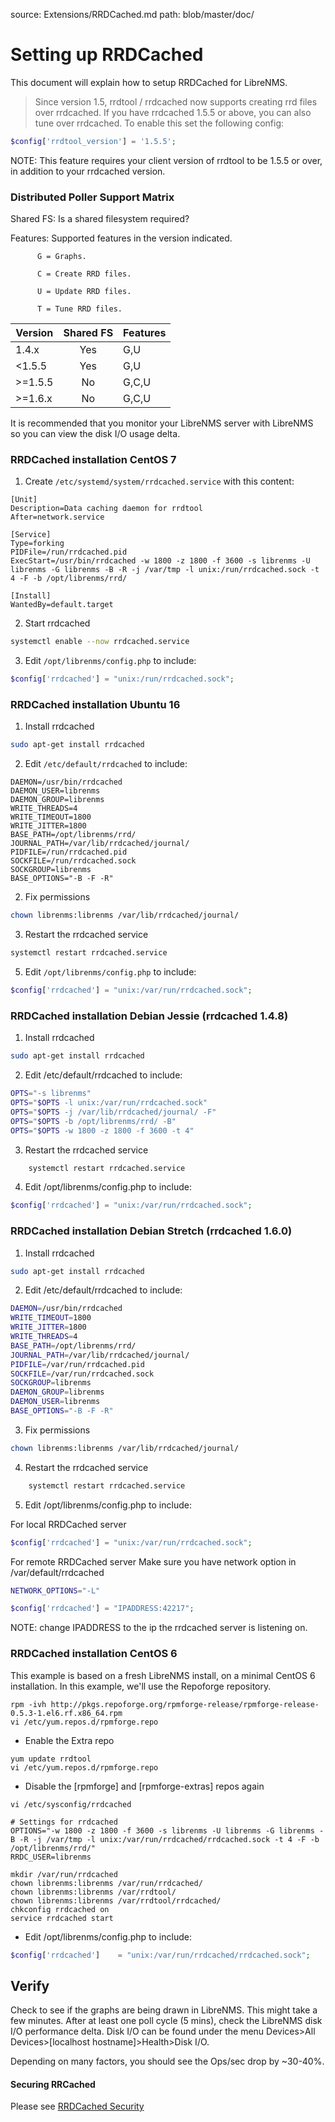 source: Extensions/RRDCached.md
path: blob/master/doc/
# Setting up RRDCached

This document will explain how to setup RRDCached for LibreNMS.

> Since version 1.5, rrdtool / rrdcached now supports creating rrd files over rrdcached.
If you have rrdcached 1.5.5 or above, you can also tune over rrdcached.
To enable this set the following config:

```php
$config['rrdtool_version'] = '1.5.5';
```

NOTE: This feature requires your client version of rrdtool to be 1.5.5 or over, in addition to your rrdcached version.

### Distributed Poller Support Matrix

Shared FS: Is a shared filesystem required?

Features: Supported features in the version indicated.

          G = Graphs.

          C = Create RRD files.

          U = Update RRD files.

          T = Tune RRD files.

| Version | Shared FS | Features |
| ------- | :-------: | -------- |
| 1.4.x   | Yes       | G,U      |
| <1.5.5  | Yes       | G,U      |
| >=1.5.5 | No        | G,C,U    |
| >=1.6.x | No        | G,C,U    |

It is recommended that you monitor your LibreNMS server with LibreNMS so you can view the disk I/O usage delta.

### RRDCached installation CentOS 7
1. Create `/etc/systemd/system/rrdcached.service` with this content:
```
[Unit]
Description=Data caching daemon for rrdtool
After=network.service

[Service]
Type=forking
PIDFile=/run/rrdcached.pid
ExecStart=/usr/bin/rrdcached -w 1800 -z 1800 -f 3600 -s librenms -U librenms -G librenms -B -R -j /var/tmp -l unix:/run/rrdcached.sock -t 4 -F -b /opt/librenms/rrd/

[Install]
WantedBy=default.target
```

2. Start rrdcached
```bash
systemctl enable --now rrdcached.service
```

3. Edit `/opt/librenms/config.php` to include:
```php
$config['rrdcached'] = "unix:/run/rrdcached.sock";
```

### RRDCached installation Ubuntu 16
1. Install rrdcached
```bash
sudo apt-get install rrdcached
```

2. Edit `/etc/default/rrdcached` to include:
```
DAEMON=/usr/bin/rrdcached
DAEMON_USER=librenms
DAEMON_GROUP=librenms
WRITE_THREADS=4
WRITE_TIMEOUT=1800
WRITE_JITTER=1800
BASE_PATH=/opt/librenms/rrd/
JOURNAL_PATH=/var/lib/rrdcached/journal/
PIDFILE=/run/rrdcached.pid
SOCKFILE=/run/rrdcached.sock
SOCKGROUP=librenms
BASE_OPTIONS="-B -F -R"
```

2. Fix permissions
```bash
chown librenms:librenms /var/lib/rrdcached/journal/
```

3. Restart the rrdcached service
```bash
systemctl restart rrdcached.service
```

5. Edit `/opt/librenms/config.php` to include:
```php
$config['rrdcached'] = "unix:/var/run/rrdcached.sock";
```

### RRDCached installation Debian Jessie (rrdcached 1.4.8)

1. Install rrdcached
```bash
sudo apt-get install rrdcached
```

2. Edit /etc/default/rrdcached to include:
```bash
OPTS="-s librenms"
OPTS="$OPTS -l unix:/var/run/rrdcached.sock"
OPTS="$OPTS -j /var/lib/rrdcached/journal/ -F"
OPTS="$OPTS -b /opt/librenms/rrd/ -B"
OPTS="$OPTS -w 1800 -z 1800 -f 3600 -t 4"
```

3. Restart the rrdcached service
```bash
    systemctl restart rrdcached.service
```

4. Edit /opt/librenms/config.php to include:
```php
$config['rrdcached'] = "unix:/var/run/rrdcached.sock";
```
### RRDCached installation Debian Stretch (rrdcached 1.6.0)

1. Install rrdcached
```bash
sudo apt-get install rrdcached
```

2. Edit /etc/default/rrdcached to include:
```bash
DAEMON=/usr/bin/rrdcached
WRITE_TIMEOUT=1800
WRITE_JITTER=1800
WRITE_THREADS=4
BASE_PATH=/opt/librenms/rrd/
JOURNAL_PATH=/var/lib/rrdcached/journal/
PIDFILE=/var/run/rrdcached.pid
SOCKFILE=/var/run/rrdcached.sock
SOCKGROUP=librenms
DAEMON_GROUP=librenms
DAEMON_USER=librenms
BASE_OPTIONS="-B -F -R"
```

3. Fix permissions
```bash
chown librenms:librenms /var/lib/rrdcached/journal/
```

4. Restart the rrdcached service
```bash
    systemctl restart rrdcached.service
```

5. Edit /opt/librenms/config.php to include:

For local RRDCached server
```php
$config['rrdcached'] = "unix:/var/run/rrdcached.sock";
```
For remote RRDCached server
Make sure you have network option in /var/default/rrdcached
```bash
NETWORK_OPTIONS="-L"
```
```php
$config['rrdcached'] = "IPADDRESS:42217";
```
NOTE: change IPADDRESS to the ip the rrdcached server is listening on.

### RRDCached installation CentOS 6
This example is based on a fresh LibreNMS install, on a minimal CentOS 6 installation.
In this example, we'll use the Repoforge repository.

```ssh
rpm -ivh http://pkgs.repoforge.org/rpmforge-release/rpmforge-release-0.5.3-1.el6.rf.x86_64.rpm
vi /etc/yum.repos.d/rpmforge.repo
```
- Enable the Extra repo

```ssh
yum update rrdtool
vi /etc/yum.repos.d/rpmforge.repo
```
- Disable the [rpmforge] and [rpmforge-extras] repos again

```ssh
vi /etc/sysconfig/rrdcached

# Settings for rrdcached
OPTIONS="-w 1800 -z 1800 -f 3600 -s librenms -U librenms -G librenms -B -R -j /var/tmp -l unix:/var/run/rrdcached/rrdcached.sock -t 4 -F -b /opt/librenms/rrd/"
RRDC_USER=librenms

mkdir /var/run/rrdcached
chown librenms:librenms /var/run/rrdcached/
chown librenms:librenms /var/rrdtool/
chown librenms:librenms /var/rrdtool/rrdcached/
chkconfig rrdcached on
service rrdcached start
```

- Edit /opt/librenms/config.php to include:
```php
$config['rrdcached']    = "unix:/var/run/rrdcached/rrdcached.sock";
```

## Verify

Check to see if the graphs are being drawn in LibreNMS. This might take a few minutes.
After at least one poll cycle (5 mins), check the LibreNMS disk I/O performance delta.
Disk I/O can be found under the menu Devices>All Devices>[localhost hostname]>Health>Disk I/O.

Depending on many factors, you should see the Ops/sec drop by ~30-40%.

#### Securing RRCached
Please see [RRDCached Security](RRDCached-Security.md)

[1]: http://librenms.readthedocs.org/Installation/Installation-CentOS-7-Apache/
"Add localhost to LibreNMS"
